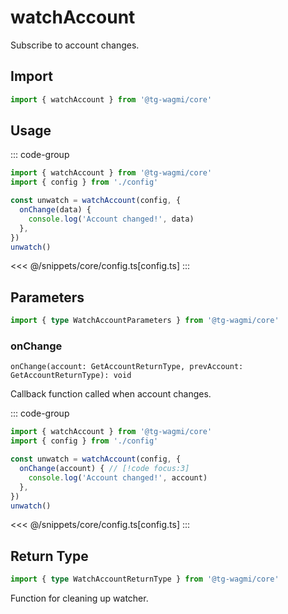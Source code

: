 # watchAccount

Subscribe to account changes.

## Import

```ts
import { watchAccount } from '@tg-wagmi/core'
```

## Usage

::: code-group
```ts [index.ts]
import { watchAccount } from '@tg-wagmi/core'
import { config } from './config'

const unwatch = watchAccount(config, {
  onChange(data) {
    console.log('Account changed!', data)
  },
})
unwatch()
```
<<< @/snippets/core/config.ts[config.ts]
:::

## Parameters

```ts
import { type WatchAccountParameters } from '@tg-wagmi/core'
```

### onChange

`onChange(account: GetAccountReturnType, prevAccount: GetAccountReturnType): void`

Callback function called when account changes.

::: code-group
```ts [index.ts]
import { watchAccount } from '@tg-wagmi/core'
import { config } from './config'

const unwatch = watchAccount(config, {
  onChange(account) { // [!code focus:3]
    console.log('Account changed!', account)
  },
})
unwatch()
```
<<< @/snippets/core/config.ts[config.ts]
:::

## Return Type

```ts
import { type WatchAccountReturnType } from '@tg-wagmi/core'
```

Function for cleaning up watcher.
